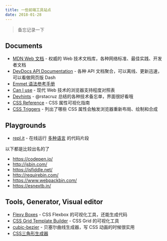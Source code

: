 ```yaml
---
title: 一些前端工具站点
date: 2018-01-28
---
```


> 备忘记录一下

## Documents

- [MDN Web 文档](https://developer.mozilla.org/zh-CN/docs/Web) - 权威的 Web 技术文档库，各种网络标准、最佳实践、开发者文档
- [DevDocs API Documentation](http://devdocs.io/) - 各种 API 文档聚合，可以离线、更新迅速，可以看做网页版 Dash
- [Emmet 语法参考手册](https://docs.emmet.io/cheat-sheet/)
- [Can I use](https://caniuse.com/) - 现代 Web 技术的浏览器支持程度对照表
- [Devhints](https://devhints.io/) - @rstacruz 总结的各种技术备忘单，界面很好看哦
- [CSS Reference](http://cssreference.io/) - CSS 属性可视化指南
- [CSS Triggers](https://csstriggers.com/) - 列出了哪些 CSS 属性会触发浏览器重新布局、绘制和合成

## Playgrounds

- [repl.it](https://repl.it/) - 在线运行 [多种语言](https://repl.it/languages) 的代码片段

以下都是比较出名的了

- https://codepen.io/
- http://jsbin.com/
- https://jsfiddle.net/
- http://requirebin.com/
- https://www.webpackbin.com/
- https://esnextb.in/

## Tools, Generator, Visual editor

- [Flexy Boxes](http://the-echoplex.net/flexyboxes/) - CSS Flexbox 的可视化工具，还能生成代码
- [CSS Grid Template Builder](https://codepen.io/anthonydugois/full/RpYBmy/) - CSS Grid 的可视化工具
- [cubic-bezier](http://cubic-bezier.com/) - 贝塞尔曲线生成器，写 CSS 动画的时候很实用
- [CSS三角形生成器](https://leekoho.github.io/demo/triangle/)
